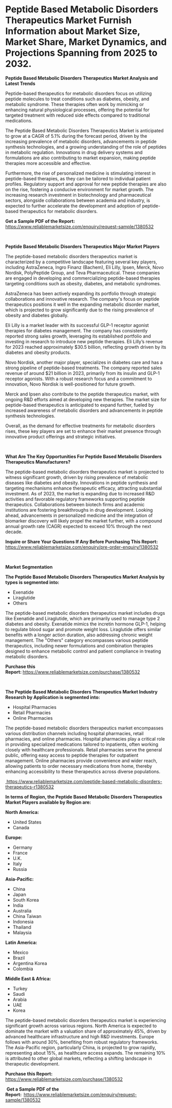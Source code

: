 <p><h1>Peptide Based Metabolic Disorders Therapeutics Market Furnish Information about Market Size, Market Share, Market Dynamics, and Projections Spanning from 2025 to 2032.</h1></p><p><strong>Peptide Based Metabolic Disorders Therapeutics Market Analysis and Latest Trends</strong></p>
<p><p>Peptide-based therapeutics for metabolic disorders focus on utilizing peptide molecules to treat conditions such as diabetes, obesity, and metabolic syndrome. These therapies often work by mimicking or enhancing natural physiological processes, offering the potential for targeted treatment with reduced side effects compared to traditional medications.</p><p>The Peptide Based Metabolic Disorders Therapeutics Market is anticipated to grow at a CAGR of 5.1% during the forecast period, driven by the increasing prevalence of metabolic disorders, advancements in peptide synthesis technologies, and a growing understanding of the role of peptides in metabolic regulation. Innovations in drug delivery systems and formulations are also contributing to market expansion, making peptide therapies more accessible and effective.</p><p>Furthermore, the rise of personalized medicine is stimulating interest in peptide-based therapies, as they can be tailored to individual patient profiles. Regulatory support and approval for new peptide therapies are also on the rise, fostering a conducive environment for market growth. The increasing research investment in biotechnology and pharmaceutical sectors, alongside collaborations between academia and industry, is expected to further accelerate the development and adoption of peptide-based therapeutics for metabolic disorders.</p></p>
<p><strong>Get a Sample PDF of the Report:&nbsp;</strong> <a href="https://www.reliablemarketsize.com/enquiry/request-sample/1380532?utm_campaign=3492&utm_medium=2&utm_source=Github&utm_content=ia&utm_term=16042025&utm_id=peptide-based-metabolic-disorders-therapeutics">https://www.reliablemarketsize.com/enquiry/request-sample/1380532</a></p>
<p>&nbsp;</p>
<p><strong>Peptide Based Metabolic Disorders Therapeutics Major Market Players</strong></p>
<p><p>The peptide-based metabolic disorders therapeutics market is characterized by a competitive landscape featuring several key players, including AstraZeneca, Ingro Finanz (Bachem), Eli Lilly, Ipsen, Merck, Novo Nordisk, PolyPeptide Group, and Teva Pharmaceutical. These companies are engaged in developing and commercializing peptide-based therapies targeting conditions such as obesity, diabetes, and metabolic syndromes.</p><p>AstraZeneca has been actively expanding its portfolio through strategic collaborations and innovative research. The company's focus on peptide therapeutics positions it well in the expanding metabolic disorder market, which is projected to grow significantly due to the rising prevalence of obesity and diabetes globally.</p><p>Eli Lilly is a market leader with its successful GLP-1 receptor agonist therapies for diabetes management. The company has consistently reported strong sales growth, leveraging its established portfolio and investing in research to introduce new peptide therapies. Eli Lilly’s revenue for 2023 reached approximately $30.5 billion, reflecting growth driven by its diabetes and obesity products.</p><p>Novo Nordisk, another major player, specializes in diabetes care and has a strong pipeline of peptide-based treatments. The company reported sales revenue of around $21 billion in 2023, primarily from its insulin and GLP-1 receptor agonists. With a robust research focus and a commitment to innovation, Novo Nordisk is well-positioned for future growth.</p><p>Merck and Ipsen also contribute to the peptide therapeutics market, with ongoing R&D efforts aimed at developing new therapies. The market size for peptide-based therapeutics is anticipated to expand further, fueled by increased awareness of metabolic disorders and advancements in peptide synthesis technologies.</p><p>Overall, as the demand for effective treatments for metabolic disorders rises, these key players are set to enhance their market presence through innovative product offerings and strategic initiatives.</p></p>
<p>&nbsp;</p>
<p><strong>What Are The Key Opportunities For Peptide Based Metabolic Disorders Therapeutics Manufacturers?</strong></p>
<p><p>The peptide-based metabolic disorders therapeutics market is projected to witness significant growth, driven by rising prevalence of metabolic diseases like diabetes and obesity. Innovations in peptide synthesis and targeting mechanisms enhance therapeutic efficacy, attracting substantial investment. As of 2023, the market is expanding due to increased R&D activities and favorable regulatory frameworks supporting peptide therapeutics. Collaborations between biotech firms and academic institutions are fostering breakthroughs in drug development. Looking ahead, advancements in personalized medicine and the integration of biomarker discovery will likely propel the market further, with a compound annual growth rate (CAGR) expected to exceed 10% through the next decade.</p></p>
<p><strong>Inquire or Share Your Questions If Any Before Purchasing This Report:</strong> <a href="https://www.reliablemarketsize.com/enquiry/pre-order-enquiry/1380532?utm_campaign=3492&utm_medium=2&utm_source=Github&utm_content=ia&utm_term=16042025&utm_id=peptide-based-metabolic-disorders-therapeutics">https://www.reliablemarketsize.com/enquiry/pre-order-enquiry/1380532</a></p>
<p>&nbsp;</p>
<p><strong>Market Segmentation</strong></p>
<p><strong>The Peptide Based Metabolic Disorders Therapeutics Market Analysis by types is segmented into:</strong></p>
<p><ul><li>Exenatide</li><li>Liraglutide</li><li>Others</li></ul></p>
<p><p>The peptide-based metabolic disorders therapeutics market includes drugs like Exenatide and Liraglutide, which are primarily used to manage type 2 diabetes and obesity. Exenatide mimics the incretin hormone GLP-1, helping to regulate blood sugar and promote weight loss. Liraglutide offers similar benefits with a longer action duration, also addressing chronic weight management. The "Others" category encompasses various peptide therapeutics, including newer formulations and combination therapies designed to enhance metabolic control and patient compliance in treating metabolic disorders.</p></p>
<p><strong>Purchase this Report:&nbsp;</strong><a href="https://www.reliablemarketsize.com/purchase/1380532?utm_campaign=3492&utm_medium=2&utm_source=Github&utm_content=ia&utm_term=16042025&utm_id=peptide-based-metabolic-disorders-therapeutics">https://www.reliablemarketsize.com/purchase/1380532</a></p>
<p>&nbsp;</p>
<p><strong>The Peptide Based Metabolic Disorders Therapeutics Market Industry Research by Application is segmented into:</strong></p>
<p><ul><li>Hospital Pharmacies</li><li>Retail Pharmacies</li><li>Online Pharmacies</li></ul></p>
<p><p>The peptide-based metabolic disorders therapeutics market encompasses various distribution channels including hospital pharmacies, retail pharmacies, and online pharmacies. Hospital pharmacies play a critical role in providing specialized medications tailored to inpatients, often working closely with healthcare professionals. Retail pharmacies serve the general public, offering easy access to peptide therapies for outpatient management. Online pharmacies provide convenience and wider reach, allowing patients to order necessary medications from home, thereby enhancing accessibility to these therapeutics across diverse populations.</p></p>
<p><a href="https://www.reliablemarketsize.com/peptide-based-metabolic-disorders-therapeutics-r1380532?utm_campaign=3492&utm_medium=2&utm_source=Github&utm_content=ia&utm_term=16042025&utm_id=peptide-based-metabolic-disorders-therapeutics">&nbsp;https://www.reliablemarketsize.com/peptide-based-metabolic-disorders-therapeutics-r1380532</a></p>
<p><strong>In terms of Region, the Peptide Based Metabolic Disorders Therapeutics Market Players available by Region are:</strong></p>
<p>
    <p> <strong> North America: </strong>
        <ul>
            <li>United States</li>
            <li>Canada</li>
        </ul>
        </p> 
    <p> <strong> Europe: </strong>
        <ul>
            <li>Germany</li>
            <li>France</li>
            <li>U.K.</li>
            <li>Italy</li>
            <li>Russia</li>
        </ul>
        </p> 
    <p> <strong> Asia-Pacific: </strong>
        <ul>
            <li>China</li>
            <li>Japan</li>
            <li>South Korea</li>
            <li>India</li>
            <li>Australia</li>
            <li>China Taiwan</li>
            <li>Indonesia</li>
            <li>Thailand</li>
            <li>Malaysia</li>
        </ul>
        </p> 
    <p> <strong> Latin America: </strong>
        <ul>
            <li>Mexico</li>
            <li>Brazil</li>
            <li>Argentina Korea</li>
            <li>Colombia</li>
        </ul>
        </p> 
    <p> <strong> Middle East & Africa: </strong>
        <ul>
            <li>Turkey</li>
            <li>Saudi</li>
            <li>Arabia</li>
            <li>UAE</li>
            <li>Korea</li>
        </ul>
    </p>
    </p>
<p><p>The peptide-based metabolic disorders therapeutics market is experiencing significant growth across various regions. North America is expected to dominate the market with a valuation share of approximately 45%, driven by advanced healthcare infrastructure and high R&D investments. Europe follows with around 30%, benefiting from robust regulatory frameworks. The Asia-Pacific region, particularly China, is projected to grow rapidly, representing about 15%, as healthcare access expands. The remaining 10% is attributed to other global markets, reflecting a shifting landscape in therapeutic development.</p></p>
<p><strong>Purchase this Report: </strong><a href="https://www.reliablemarketsize.com/purchase/1380532?utm_campaign=3492&utm_medium=2&utm_source=Github&utm_content=ia&utm_term=16042025&utm_id=peptide-based-metabolic-disorders-therapeutics">https://www.reliablemarketsize.com/purchase/1380532</a></p>
<p>&nbsp;<strong>Get a Sample PDF of the Report:&nbsp;&nbsp;</strong><a href="https://www.reliablemarketsize.com/enquiry/request-sample/1380532?utm_campaign=3492&utm_medium=2&utm_source=Github&utm_content=ia&utm_term=16042025&utm_id=peptide-based-metabolic-disorders-therapeutics">https://www.reliablemarketsize.com/enquiry/request-sample/1380532</a></p>
<p><strong></strong></p>
<p><p></p><p></p><p></p></p>